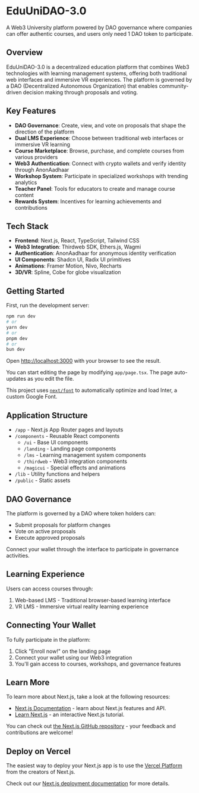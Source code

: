 # EduUniDAO-3.0

A Web3 University platform powered by DAO governance where companies can offer authentic courses, and users only need 1 DAO token to participate.

## Overview

EduUniDAO-3.0 is a decentralized education platform that combines Web3 technologies with learning management systems, offering both traditional web interfaces and immersive VR experiences. The platform is governed by a DAO (Decentralized Autonomous Organization) that enables community-driven decision making through proposals and voting.

## Key Features

- **DAO Governance**: Create, view, and vote on proposals that shape the direction of the platform
- **Dual LMS Experience**: Choose between traditional web interfaces or immersive VR learning
- **Course Marketplace**: Browse, purchase, and complete courses from various providers
- **Web3 Authentication**: Connect with crypto wallets and verify identity through AnonAadhaar
- **Workshop System**: Participate in specialized workshops with trending analytics
- **Teacher Panel**: Tools for educators to create and manage course content
- **Rewards System**: Incentives for learning achievements and contributions

## Tech Stack

- **Frontend**: Next.js, React, TypeScript, Tailwind CSS
- **Web3 Integration**: Thirdweb SDK, Ethers.js, Wagmi
- **Authentication**: AnonAadhaar for anonymous identity verification
- **UI Components**: Shadcn UI, Radix UI primitives
- **Animations**: Framer Motion, Nivo, Recharts
- **3D/VR**: Spline, Cobe for globe visualization

## Getting Started

First, run the development server:

```bash
npm run dev
# or
yarn dev
# or
pnpm dev
# or
bun dev
```

Open [http://localhost:3000](http://localhost:3000) with your browser to see the result.

You can start editing the page by modifying `app/page.tsx`. The page auto-updates as you edit the file.

This project uses [`next/font`](https://nextjs.org/docs/basic-features/font-optimization) to automatically optimize and load Inter, a custom Google Font.

## Application Structure

- `/app` - Next.js App Router pages and layouts
- `/components` - Reusable React components
  - `/ui` - Base UI components
  - `/landing` - Landing page components
  - `/lms` - Learning management system components
  - `/thirdweb` - Web3 integration components
  - `/magicui` - Special effects and animations
- `/lib` - Utility functions and helpers
- `/public` - Static assets

## DAO Governance

The platform is governed by a DAO where token holders can:
- Submit proposals for platform changes
- Vote on active proposals
- Execute approved proposals

Connect your wallet through the interface to participate in governance activities.

## Learning Experience

Users can access courses through:
1. Web-based LMS - Traditional browser-based learning interface
2. VR LMS - Immersive virtual reality learning experience

## Connecting Your Wallet

To fully participate in the platform:
1. Click "Enroll now!" on the landing page
2. Connect your wallet using our Web3 integration
3. You'll gain access to courses, workshops, and governance features

## Learn More

To learn more about Next.js, take a look at the following resources:

- [Next.js Documentation](https://nextjs.org/docs) - learn about Next.js features and API.
- [Learn Next.js](https://nextjs.org/learn) - an interactive Next.js tutorial.

You can check out [the Next.js GitHub repository](https://github.com/vercel/next.js/) - your feedback and contributions are welcome!

## Deploy on Vercel

The easiest way to deploy your Next.js app is to use the [Vercel Platform](https://vercel.com/new?utm_medium=default-template&filter=next.js&utm_source=create-next-app&utm_campaign=create-next-app-readme) from the creators of Next.js.

Check out our [Next.js deployment documentation](https://nextjs.org/docs/deployment) for more details.
